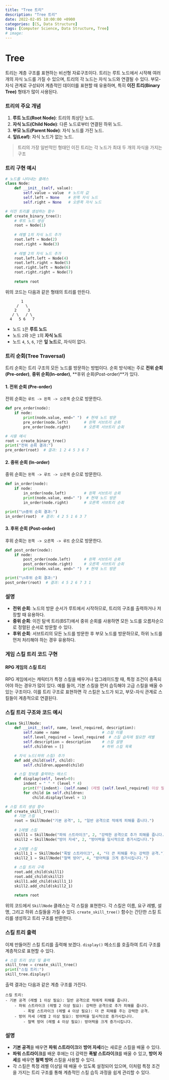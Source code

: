 ```yaml
---
title: "Tree 트리"
description: "Tree 트리"
date: 2022-02-05 10:00:00 +0900
categories: [CS, Data Structure]
tags: [Computer Science, Data Structure, Tree]
# image: 
---
```


# Tree
트리는 계층 구조를 표현하는 비선형 자료구조이다.
트리는 루트 노드에서 시작해 여러 개의 자식 노드를 가질 수 있으며, 트리의 각 노드는 자식 노드와 연결될 수 있다. 
부모-자식 관계로 구성되어 계층적인 데이터를 표현할 때 유용하며, 특히 **이진 트리(Binary Tree)** 형태가 많이 사용된다.

### 트리의 주요 개념
1. **루트 노드(Root Node)**: 트리의 최상단 노드.
2. **자식 노드(Child Node)**: 다른 노드로부터 연결된 하위 노드.
3. **부모 노드(Parent Node)**: 자식 노드를 가진 노드.
4. **잎(Leaf)**: 자식 노드가 없는 노드.

>트리의 가장 일반적인 형태인 이진 트리는 각 노드가 최대 두 개의 자식을 가지는 구조

### 트리 구현 예시

```python
# 노드를 나타내는 클래스
class Node:
    def __init__(self, value):
        self.value = value  # 노드의 값
        self.left = None    # 왼쪽 자식 노드
        self.right = None   # 오른쪽 자식 노드

# 이진 트리를 생성하는 함수
def create_binary_tree():
    # 루트 노드 생성
    root = Node(1)
    
    # 레벨 1의 자식 노드 추가
    root.left = Node(2)
    root.right = Node(3)
    
    # 레벨 2의 자식 노드 추가
    root.left.left = Node(4)
    root.left.right = Node(5)
    root.right.left = Node(6)
    root.right.right = Node(7)
    
    return root
```

위의 코드는 다음과 같은 형태의 트리를 만든다.

```
       1
     /   \
    2     3
   / \   / \
  4   5 6   7
```

- 노드 `1`은 **루트 노드**
- 노드 `2`와 `3`은 `1`의 **자식 노드**
- 노드 `4`, `5`, `6`, `7`은 **잎 노드**로, 자식이 없다.

### 트리 순회(Tree Traversal)
트리 순회는 트리 구조의 모든 노드를 방문하는 방법이다. 순회 방식에는 주로 **전위 순회(Pre-order)**, **중위 순회(In-order)**, **후위 순회(Post-order)**가 있다.

#### 1. 전위 순회 (Pre-order)
전위 순회는 `루트 -> 왼쪽 -> 오른쪽` 순으로 방문한다.

```python
def pre_order(node):
    if node:
        print(node.value, end=" ")  # 현재 노드 방문
        pre_order(node.left)       # 왼쪽 서브트리 순회
        pre_order(node.right)      # 오른쪽 서브트리 순회

# 사용 예시
root = create_binary_tree()
print("전위 순회 결과:")
pre_order(root)  # 결과: 1 2 4 5 3 6 7
```

#### 2. 중위 순회 (In-order)
중위 순회는 `왼쪽 -> 루트 -> 오른쪽` 순으로 방문한다.

```python
def in_order(node):
    if node:
        in_order(node.left)        # 왼쪽 서브트리 순회
        print(node.value, end=" ")  # 현재 노드 방문
        in_order(node.right)       # 오른쪽 서브트리 순회

print("\n중위 순회 결과:")
in_order(root)  # 결과: 4 2 5 1 6 3 7
```

#### 3. 후위 순회 (Post-order)
후위 순회는 `왼쪽 -> 오른쪽 -> 루트` 순으로 방문한다.

```python
def post_order(node):
    if node:
        post_order(node.left)      # 왼쪽 서브트리 순회
        post_order(node.right)     # 오른쪽 서브트리 순회
        print(node.value, end=" ")  # 현재 노드 방문

print("\n후위 순회 결과:")
post_order(root)  # 결과: 4 5 2 6 7 3 1
```

### 설명
- **전위 순회**: 노드의 방문 순서가 루트에서 시작하므로, 트리의 구조를 출력하거나 저장할 때 유용하다.
- **중위 순회**: 이진 탐색 트리(BST)에서 중위 순회를 사용하면 모든 노드를 오름차순으로 정렬된 순서로 방문할 수 있다.
- **후위 순회**: 서브트리의 모든 노드를 방문한 후 부모 노드를 방문하므로, 하위 노드를 먼저 처리해야 하는 경우 유용하다.

### 게임 스킬 트리 코드 구현
#### RPG 게임의 스킬 트리

RPG 게임에서는 캐릭터가 특정 스킬을 배우거나 업그레이드할 때, 특정 조건이 충족되어야 하는 경우가 많이 있다.
예를 들어, 기본 스킬을 먼저 습득해야 고급 스킬을 배울 수 있는 구조이다. 이를 트리 구조로 표현하면 각 스킬은 노드가 되고, 부모-자식 관계로 스킬들이 계층적으로 연결된다.

### 스킬 트리 구조와 코드 예시

```python
class SkillNode:
    def __init__(self, name, level_required, description):
        self.name = name                   # 스킬 이름
        self.level_required = level_required  # 스킬 습득에 필요한 레벨
        self.description = description     # 스킬 설명
        self.children = []                 # 하위 스킬 목록

    # 자식 노드(하위 스킬) 추가
    def add_child(self, child):
        self.children.append(child)

    # 스킬 정보를 출력하는 메소드
    def display(self, level=0):
        indent = " " * (level * 4)
        print(f"{indent}- {self.name} (레벨 {self.level_required} 이상 필요): {self.description}")
        for child in self.children:
            child.display(level + 1)

# 스킬 트리 생성 함수
def create_skill_tree():
    # 기본 스킬
    root = SkillNode("기본 공격", 1, "일반 공격으로 적에게 피해를 줍니다.")
    
    # 1레벨 스킬
    skill1 = SkillNode("파워 스트라이크", 2, "강력한 공격으로 추가 피해를 줍니다.")
    skill2 = SkillNode("방어 자세", 2, "방어력을 일시적으로 증가시킵니다.")
    
    # 2레벨 스킬
    skill1_1 = SkillNode("폭발 스트라이크", 4, "더 큰 피해를 주는 강력한 공격.")
    skill2_1 = SkillNode("철벽 방어", 4, "방어력을 크게 증가시킵니다.")

    # 스킬 트리 구축
    root.add_child(skill1)
    root.add_child(skill2)
    skill1.add_child(skill1_1)
    skill2.add_child(skill2_1)
    
    return root
```

위의 코드에서 `SkillNode` 클래스는 각 스킬을 표현한다. 각 스킬은 이름, 요구 레벨, 설명, 그리고 하위 스킬들을 가질 수 있다. `create_skill_tree()` 함수는 간단한 스킬 트리를 생성하고 트리 구조를 반환한다.

### 스킬 트리 출력

이제 만들어진 스킬 트리를 출력해 보겠다. `display()` 메소드를 호출하여 트리 구조를 계층적으로 표현할 수 있다.

```python
# 스킬 트리 생성 및 출력
skill_tree = create_skill_tree()
print("스킬 트리:")
skill_tree.display()
```

출력 결과는 다음과 같은 계층 구조를 가진다.

```
스킬 트리:
- 기본 공격 (레벨 1 이상 필요): 일반 공격으로 적에게 피해를 줍니다.
    - 파워 스트라이크 (레벨 2 이상 필요): 강력한 공격으로 추가 피해를 줍니다.
        - 폭발 스트라이크 (레벨 4 이상 필요): 더 큰 피해를 주는 강력한 공격.
    - 방어 자세 (레벨 2 이상 필요): 방어력을 일시적으로 증가시킵니다.
        - 철벽 방어 (레벨 4 이상 필요): 방어력을 크게 증가시킵니다.
```

### 설명
- **기본 공격**을 배우면 **파워 스트라이크**와 **방어 자세**라는 새로운 스킬을 배울 수 있다.
- **파워 스트라이크**를 배운 후에는 더 강력한 **폭발 스트라이크**를 배울 수 있고, **방어 자세**를 배우면 **철벽 방어** 스킬을 사용할 수 있다.
- 각 스킬은 특정 레벨 이상일 때 배울 수 있도록 설정되어 있으며, 이처럼 특정 조건을 가지는 트리 구조를 통해 계층적인 스킬 습득 과정을 쉽게 관리할 수 있다.